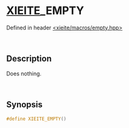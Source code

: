 # [XIEITE](../../macros.md)\_EMPTY
Defined in header [<xieite/macros/empty.hpp>](../../include/xieite/macros/empty.hpp)

&nbsp;

## Description
Does nothing.

&nbsp;

## Synopsis
```cpp
#define XIEITE_EMPTY()
```
